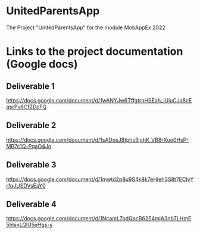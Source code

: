 # UnitedParentsApp
 The Project "UnitedParentsApp" for the module MobAppEx 2022
# Links to the project documentation (Google docs)

## Deliverable 1
https://docs.google.com/document/d/1wANYJw6TffgtrnHSEah_iUjuCJa8cEqsrPv6CfZDcFQ

## Deliverable 2
https://docs.google.com/document/d/1sADosJ8tphs3johK_VB8rXuo0HsP-MB7c1Q-PqaO4Jo

## Deliverable 3
https://docs.google.com/document/d/1mwtd2p8u9S4k8k7eHIeh3S8t7ECIvYrfqJUSDVsEaY0

## Deliverable 4
https://docs.google.com/document/d/1NcamL7odQacB62E4mjA3nb7LHmE5hIsxLQlU5eHgs-s
